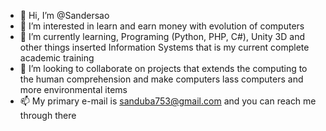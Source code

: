 - 👋 Hi, I’m @Sandersao
- 👀 I’m interested in learn and earn money with evolution of computers
- 🌱 I’m currently learning, Programing (Python, PHP, C#), Unity 3D and other things inserted Information Systems that is my current complete academic training
- 💞️ I’m looking to collaborate on projects that extends the computing to the human comprehension and make computers lass computers and more environmental items
- 📫 My primary e-mail is sanduba753@gmail.com and you can reach me through there

<!---
Sandersao/Sandersao is a ✨ special ✨ repository because its `README.md` (this file) appears on your GitHub profile.
You can click the Preview link to take a look at your changes.
--->
